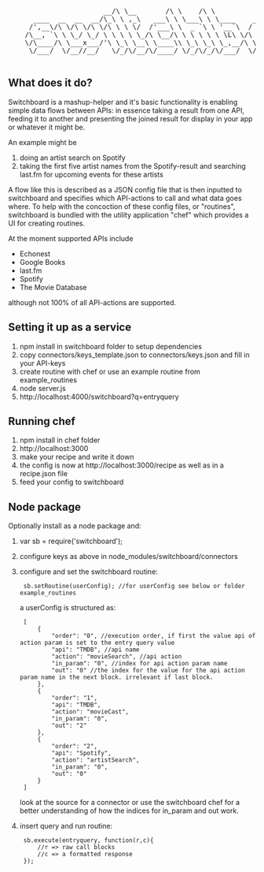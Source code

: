<pre>
	                   __/\ \__       /\ \    /\ \                               /\ \    
	  ____  __  __  __/\_\ \ ,_\   ___\ \ \___\ \ \____    ___      __     _ __  \_\ \   
	 /',__\/\ \/\ \/\ \/\ \ \ \/  /'___\ \  _ `\ \ '__`\  / __`\  /'__`\  /\`'__\/'_` \  
	/\__, `\ \ \_/ \_/ \ \ \ \ \_/\ \__/\ \ \ \ \ \ \L\ \/\ \L\ \/\ \L\.\_\ \ \//\ \L\ \ 
	\/\____/\ \___x___/'\ \_\ \__\ \____\\ \_\ \_\ \_,__/\ \____/\ \__/.\_\\ \_\\ \___,_\
	 \/___/  \/__//__/   \/_/\/__/\/____/ \/_/\/_/\/___/  \/___/  \/__/\/_/ \/_/ \/__,_ /

</pre>

What does it do?
-------------

Switchboard is a mashup-helper and it's basic functionality is enabling simple data flows between APIs: in essence taking a result from one API, feeding it to another and presenting the joined result for display in your app or whatever it might be. 

An example might be 

1. doing an artist search on Spotify
2. taking the first five artist names from the Spotify-result and searching last.fm for upcoming events for these artists

A flow like this is described as a JSON config file that is then inputted to switchboard and specifies which API-actions to call and what data goes where. To help with the concoction of these config files, or "routines", switchboard is bundled with the utility application "chef" which provides a UI for creating routines. 

At the moment supported APIs include

* Echonest
* Google Books
* last.fm
* Spotify
* The Movie Database

although not 100% of all API-actions are supported.

Setting it up as a service
-------------

1. npm install in switchboard folder to setup dependencies
2. copy connectors/keys_template.json to connectors/keys.json and fill in your API-keys
3. create routine with chef or use an example routine from example_routines
4. node server.js
5. http://localhost:4000/switchboard?q=entryquery

Running chef
-------------

1. npm install in chef folder
2. http://localhost:3000
3. make your recipe and write it down
4. the config is now at http://localhost:3000/recipe as well as in a recipe.json file
5. feed your config to switchboard

Node package
-------------

Optionally install as a node package and:

1. var sb = require('switchboard');

2. configure keys as above in node_modules/switchboard/connectors

3. configure and set the switchboard routine:

		sb.setRoutine(userConfig); //for userConfig see below or folder example_routines 

	a userConfig is structured as:

		[
		    {
		        "order": "0", //execution order, if first the value api of action param is set to the entry query value 
		        "api": "TMDB", //api name
		        "action": "movieSearch", //api action
		        "in_param": "0", //index for api action param name
		        "out": "0" //the index for the value for the api action param name in the next block. irrelevant if last block.
		    },
		    {
		        "order": "1",
		        "api": "TMDB",
		        "action": "movieCast",
		        "in_param": "0",
		        "out": "2"
		    },
		    {
		        "order": "2",
		        "api": "Spotify",
		        "action": "artistSearch",
		        "in_param": "0",
		        "out": "0"
		    }
		]
		
	look at the source for a connector or use the switchboard chef for a better understanding of how the indices for in_param and out work.
 
4. insert query and run routine:

		sb.execute(entryquery, function(r,c){
			//r => raw call blocks 
			//c => a formatted response
		});

